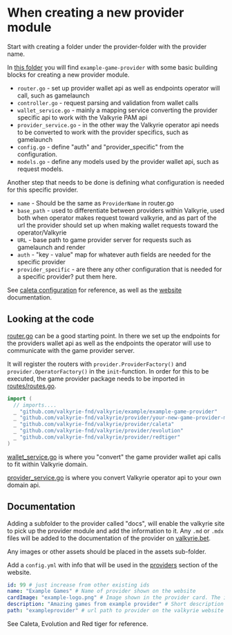 # When creating a new provider module

Start with creating a folder under the provider-folder with the provider name.

In [this folder](./example-game-provider/) you will find `example-game-provider` with some basic building blocks for creating a new provider module.
- `router.go` - set up provider wallet api as well as endpoints operator will call, such as gamelaunch
- `controller.go` - request parsing and validation from wallet calls
- `wallet_service.go` - mainly a mapping service converting the provider specific api to work with the Valkyrie PAM api
- `provider_service.go` - in the other way the Valkyrie operator api needs to be converted to work with the provider specifics, such as gamelaunch
- `config.go` - define "auth" and "provider_specific" from the configuration.
- `models.go` - define any models used by the provider wallet api, such as request models.

Another step that needs to be done is defining what configuration is needed for this specific provider.
- `name` - Should be the same as `ProviderName` in router.go
- `base_path` - used to differentiate between providers within Valkyrie, used both when operator makes request toward valkyrie, and as part of the url the provider should set up when making wallet requests toward the operator/Valkyrie
- `URL` - base path to game provider server for requests such as gamelaunch and render
- `auth` - "key - value" map for whatever auth fields are needed for the specific provider
- `provider_specific` - are there any other configuration that is needed for a specific provider? put them here.

See [caleta configuration](../provider/caleta/docs/index.md) for reference, as well as the [website](https://valbyrie.bet/docs/get-started/configuration) documentation.

## Looking at the code
[router.go](./example-game-provider/router.go) can be a good starting point. In there we set up the endpoints for the providers wallet api as well as the endpoints the operator will use to communicate with the game provider server.

It will register the routers with `provider.ProviderFactory()` and `provider.OperatorFactory()` in the `init`-function. In order for this to be executed, the game provider package needs to be imported in [routes/routes.go](../routes/routes.go).

``` go
import (
  // imports....
  _ "github.com/valkyrie-fnd/valkyrie/example/example-game-provider"
  _ "github.com/valkyrie-fnd/valkyrie/provider/your-new-game-provider-module"
  _ "github.com/valkyrie-fnd/valkyrie/provider/caleta"
  _ "github.com/valkyrie-fnd/valkyrie/provider/evolution"
  _ "github.com/valkyrie-fnd/valkyrie/provider/redtiger"
)
```

[wallet_service.go](./example-game-provider/wallet_service.go) is where you "convert" the game provider wallet api calls to fit within Valkyrie domain.

[provider_service.go](./example-game-provider/provider_service.go) is where you convert Valkyrie operator api to your own domain api.

## Documentation

Adding a subfolder to the provider called "docs", will enable the valkyrie site to pick up the provider module and add the information to it. Any `.md` or `.mdx` files will be added to the documentation of the provider on [valkyrie.bet](https://valkyrie.bet).

Any images or other assets should be placed in the assets sub-folder.

Add a `config.yml` with info that will be used in the [providers](https://valbyrie.bet/providers) section of the website.

```yaml
id: 99 # just increase from other existing ids
name: "Example Games" # Name of provider shown on the website
cardImage: "example-logo.png" # Image shown in the provider card. The images should be placed in the assets folder
description: "Amazing games from example provider" # Short description that will be shown in the provider card
path: "exampleprovider" # url path to provider on the valkyrie website
```

See Caleta, Evolution and Red tiger for reference.
